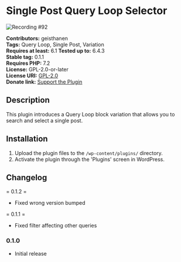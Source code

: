 # Single Post Query Loop Selector

![Recording #92](https://github.com/creative-andrew/single-post-query-loop-selector/assets/18492002/c9dc5594-8565-4510-b042-017ff35d5306)


**Contributors:** geisthanen  
**Tags:** Query Loop, Single Post, Variation  
**Requires at least:** 6.1 
**Tested up to:** 6.4.3  
**Stable tag:** 0.1.1  
**Requires PHP:** 7.2  
**License:** GPL-2.0-or-later  
**License URI:** [GPL-2.0](https://www.gnu.org/licenses/gpl-2.0.html)  
**Donate link:** [Support the Plugin](https://paypal.me/creativeandrewdev)

## Description

This plugin introduces a Query Loop block variation that allows you to search and select a single post.

## Installation

1. Upload the plugin files to the `/wp-content/plugins/` directory.
2. Activate the plugin through the 'Plugins' screen in WordPress.

## Changelog

= 0.1.2 =
* Fixed wrong version bumped

= 0.1.1 =
* Fixed filter affecting other queries

### 0.1.0

- Initial release
